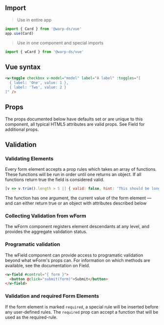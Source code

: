 ## Import

> Use in entire app
```js
import { Card } from '@warp-ds/vue'
app.use(Card)
```

> Use in one component and special imports
```js
import { wCard } from '@warp-ds/vue'
```

## Vue syntax

```html
<w-toggle checkbox v-model="model" label="A label" :toggles="[
  { label: 'One', value: 1 },
  { label: 'Two', value: 2 }
]" />
```

## Props

The props documented below have defaults set or are unique to this component, all typical HTML5 attributes are valid props. See Field for additional props.

<api-table type=vue component="Toggle"/>

## Validation
### Validating Elements
Every form element accepts a prop rules which takes an array of functions. These functions will be run in order until one returns an object. If all functions return true the field is considered valid.

```js
[v => v.trim().length > 5 || { valid: false, hint: 'This should be longer' }]
```

The function has one argument, the current value of the form element — and can either return true or an object with attributes described below

<api-table type=vue component="InputAttributes"/>

### Collecting Validation from wForm
The wForm component registers element descendants at any level, and provides the aggregate validation status.

<api-table type=vue component="InputValidation"/>

### Programatic validation
The wField component can provide access to programatic validation beyond what wForm's props can. For information on which methods are available, see the documentation on Field.

```html
<w-field #control="{ form }">
  <button @click="submit(form)">Submit</button>
</w-field>
```

### Validation and required Form Elements
If the form element is marked `required`, a special rule will be inserted before any user-defined rules.
The `required` prop can accept a function that will be used as the required-rule.

